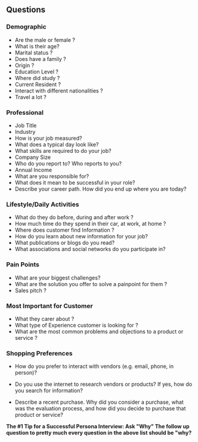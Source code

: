 ## Questions

### Demographic
- Are the male or female ?
- What is their age?
- Marital status ?
- Does have a family ?
- Origin ?
- Education Level ?
- Where did study ?
- Current Resident ?
- Interact with different nationalities ?
- Travel a lot ?

### Professional
- Job Title
- Industry
- How is your job measured?
- What does a typical day look like?
- What skills are required to do your job?
- Company Size
- Who do you report to? Who reports to you?
- Annual Income
- What are you responsible for?
- What does it mean to be successful in your role?
- Describe your career path. How did you end up where you are today?

### Lifestyle/Daily Activities
- What do they do before, during and after work ?
- How much time do they spend in their car, at work, at home ?
- Where does customer find Information ?
- How do you learn about new information for your job?
- What publications or blogs do you read?
- What associations and social networks do you participate in?

### Pain Points
- What are your biggest challenges?
- What are the solution you offer to solve a painpoint for them ?
- Sales pitch ?

### Most Important for Customer
- What they carer about ?
- What type of Experience customer is looking for ?
- What are the most common problems and objections to a product or service ?

### Shopping Preferences
- How do you prefer to interact with vendors (e.g. email, phone, in person)?

- Do you use the internet to research vendors or products? If yes, how do you search for information?

- Describe a recent purchase. Why did you consider a purchase, what was the evaluation process, and how did you decide to purchase that product or service?

**The #1 Tip for a Successful Persona Interview: Ask "Why"
The follow up question to pretty much every question in the above list should be "why?**



